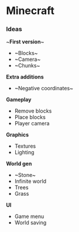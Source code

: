 # Minecraft


### Ideas 

~**First version**~
* ~Blocks~
* ~Camera~
* ~Chunks~

**Extra additions**
* ~Negative coordinates~

**Gameplay**
* Remove blocks
* Place blocks
* Player camera

**Graphics**
* Textures
* Lighting

**World gen**
* ~Stone~
* Infinite world
* Trees
* Grass

**UI**
* Game menu
* World saving

